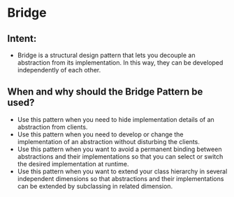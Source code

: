 # Bridge

## Intent:
- Bridge is a structural design pattern that lets you decouple an abstraction from its implementation. In this way, they can be developed independently of each other.

## When and why should the Bridge Pattern be used?
- Use this pattern when you need to hide implementation details of an abstraction from clients.
- Use this pattern when you need to develop or change the implementation of an abstraction without disturbing the clients.
- Use this pattern when you want to avoid a permanent binding between abstractions and their implementations so that you can select or switch the desired implementation at runtime.
- Use this pattern when you want to extend your class hierarchy in several independent dimensions so that abstractions and their implementations can be extended by subclassing in related dimension.
